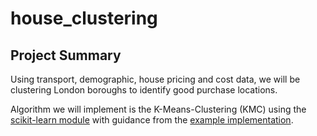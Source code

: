 # house_clustering

## Project Summary

Using transport, demographic, house pricing and cost data, we will be clustering London boroughs to identify good purchase locations.

Algorithm we will implement is the K-Means-Clustering (KMC) using the [scikit-learn module](https://scikit-learn.org/stable/modules/generated/sklearn.cluster.KMeans.html) with guidance from the [example implementation](https://www.datacamp.com/tutorial/k-means-clustering-python).

